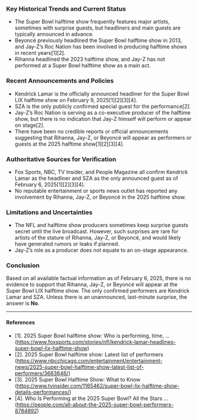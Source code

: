 ### Key Historical Trends and Current Status

- The Super Bowl halftime show frequently features major artists, sometimes with surprise guests, but headliners and main guests are typically announced in advance.
- Beyoncé previously headlined the Super Bowl halftime show in 2013, and Jay-Z’s Roc Nation has been involved in producing halftime shows in recent years[1][2].
- Rihanna headlined the 2023 halftime show, and Jay-Z has not performed at a Super Bowl halftime show as a main act.

### Recent Announcements and Policies

- Kendrick Lamar is the officially announced headliner for the Super Bowl LIX halftime show on February 9, 2025[1][2][3][4].
- SZA is the only publicly confirmed special guest for the performance[2].
- Jay-Z’s Roc Nation is serving as a co-executive producer of the halftime show, but there is no indication that Jay-Z himself will perform or appear on stage[2].
- There have been no credible reports or official announcements suggesting that Rihanna, Jay-Z, or Beyoncé will appear as performers or guests at the 2025 halftime show[1][2][3][4].

### Authoritative Sources for Verification

- Fox Sports, NBC, TV Insider, and People Magazine all confirm Kendrick Lamar as the headliner and SZA as the only announced guest as of February 6, 2025[1][2][3][4].
- No reputable entertainment or sports news outlet has reported any involvement by Rihanna, Jay-Z, or Beyoncé in the 2025 halftime show.

### Limitations and Uncertainties

- The NFL and halftime show producers sometimes keep surprise guests secret until the live broadcast. However, such surprises are rare for artists of the stature of Rihanna, Jay-Z, or Beyoncé, and would likely have generated rumors or leaks if planned.
- Jay-Z’s role as a producer does not equate to an on-stage appearance.

### Conclusion

Based on all available factual information as of February 6, 2025, there is no evidence to support that Rihanna, Jay-Z, or Beyoncé will appear at the Super Bowl LIX halftime show. The only confirmed performers are Kendrick Lamar and SZA. Unless there is an unannounced, last-minute surprise, the answer is **No**.

---

#### References

- [1]. 2025 Super Bowl halftime show: Who is performing, time, ... (https://www.foxsports.com/stories/nfl/kendrick-lamar-headlines-super-bowl-lix-halftime-show)
- [2]. 2025 Super Bowl halftime show: Latest list of performers (https://www.nbcchicago.com/entertainment/entertainment-news/2025-super-bowl-halftime-show-latest-list-of-performers/3663646/)
- [3]. 2025 Super Bowl Halftime Show: What to Know (https://www.tvinsider.com/1165462/super-bowl-lix-halftime-show-details-performances/)
- [4]. Who Is Performing at the 2025 Super Bowl? All the Stars ... (https://people.com/all-about-the-2025-super-bowl-performers-8784892)